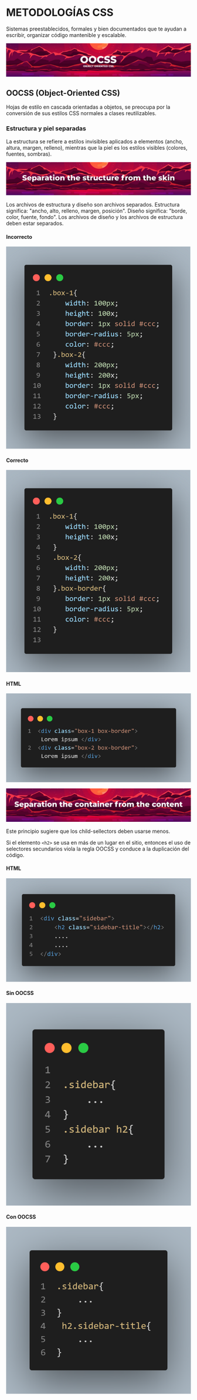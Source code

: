 # METODOLOGÍAS CSS
Sistemas preestablecidos, formales y bien documentados que te ayudan a escribir, organizar código mantenible y escalable.

![OOCSS-title](img/OOCSS-Title.jpeg "OOCSS title")

## OOCSS (Object-Oriented CSS)
Hojas de estilo en cascada orientadas a objetos, se preocupa por la conversión de sus estilos CSS normales a clases reutilizables.

### Estructura y piel separadas
La estructura se refiere a estilos invisibles aplicados a elementos (ancho, altura, margen, relleno), mientras que la piel es los estilos visibles (colores, fuentes, sombras).

![OOCSS-separation-structure-skin](img/OOCSS-separation-structure-skin.jpeg "OOCSS separation structure skin") 

Los archivos de estructura y diseño son archivos separados. Estructura significa: "ancho, alto, relleno, margen, posición". Diseño significa: "borde, color, fuente, fondo". Los archivos de diseño y los archivos de estructura deben estar separados.

#### Incorrecto
![wrong-OOCSS](img/wrong-OOCSS.png "Wrong OOCSS")

#### Correcto  
![correct-OOCSS](img/correct-OOCSS.png "Correct OOCSS")

#### HTML
![HTML1-OOCSS](img/HTML1-OOCSS.png "HTML1 OOCSS")

![OOCSS-separation-container-from-content](img/OOCSS-separation-container-from-content.jpeg "OOCSS separation container from content") 

Este principio sugiere que los child-sellectors deben usarse menos.  

Si el elemento `<h2>` se usa en más de un lugar en el sitio, entonces el uso de selectores secundarios viola la regla OOCSS y conduce a la duplicación del código.

#### HTML
![HTML2-OOCSS](img/HTML2-OOCSS.png "HTML2 OOCSS")

#### Sin OOCSS
![without-OOCSS](img/without-OOCSS.png "Without OOCSS")

#### Con OOCSS
![with-OOCSS](img/with-OOCSS.png "With OOCSS")
